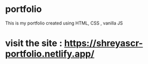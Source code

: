 # portfolio
This is my portfolio
created using HTML, CSS , vanilla JS
# visit the site : https://shreyascr-portfolio.netlify.app/
